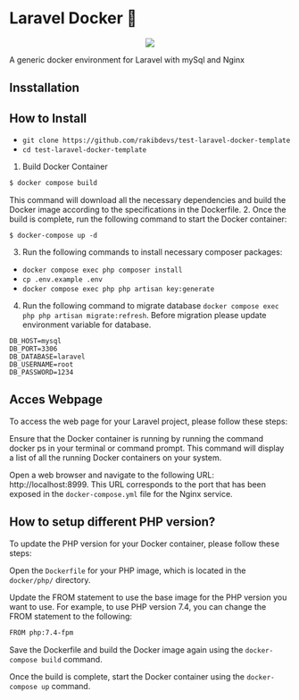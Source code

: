 ﻿# Laravel Docker 🐳

<p align="center">
<img src="https://repository-images.githubusercontent.com/604504498/60f54e29-db30-401a-9d2f-d14864cd5be0">
</p>
A generic docker environment for Laravel with mySql and Nginx


## Insstallation

## How to Install

- `git clone https://github.com/rakibdevs/test-laravel-docker-template`
- `cd test-laravel-docker-template`

1. Build Docker Container
```bash
$ docker compose build
```
This command will download all the necessary dependencies and build the Docker image according to the specifications in the Dockerfile.
2. Once the build is complete, run the following command to start the Docker container: 
```bas
$ docker-compose up -d
```
3. Run the following commands to install necessary composer packages:
- `docker compose exec php composer install`
- `cp .env.example .env`
- `docker compose exec php php artisan key:generate`

4. Run the following command to migrate database `docker compose exec php php artisan migrate:refresh`. Before migration please update environment variable for database.
```DB_CONNECTION=mysql
DB_HOST=mysql
DB_PORT=3306
DB_DATABASE=laravel
DB_USERNAME=root
DB_PASSWORD=1234
```

## Acces Webpage
To access the web page for your Laravel project, please follow these steps:

Ensure that the Docker container is running by running the command docker ps in your terminal or command prompt. This command will display a list of all the running Docker containers on your system.

Open a web browser and navigate to the following URL: http://localhost:8999. This URL corresponds to the port that has been exposed in the `docker-compose.yml` file for the Nginx service.

## How to setup different PHP version?
To update the PHP version for your Docker container, please follow these steps:

Open the `Dockerfile` for your PHP image, which is located in the `docker/php/` directory.

Update the FROM statement to use the base image for the PHP version you want to use. For example, to use PHP version 7.4, you can change the FROM statement to the following:

```bash
FROM php:7.4-fpm
```
Save the Dockerfile and build the Docker image again using the `docker-compose build` command.

Once the build is complete, start the Docker container using the `docker-compose up` command.
